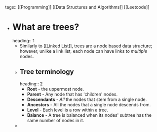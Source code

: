 tags:: [[Programming]] [[Data Structures and Algorithms]] [[Leetcode]]
- # What are trees?
  heading:: 1
	- Similarly to [[Linked List]], trees are a node based data structure; however, unlike a link list, each node can have links to *multiple* nodes.
	- ## Tree terminology
	  heading:: 2
		- **Root** - the uppermost node.
		- **Parent** - Any node that has 'children' nodes.
		- **Descendants** - *All* the nodes that stem from a single node.
		- **Ancestors** - All the nodes that a single node descends from.
		- **Level** - Each level is a row within a tree.
		- **Balance** - A tree is balanced when its nodes' subtree has the same number of nodes in it.
	-